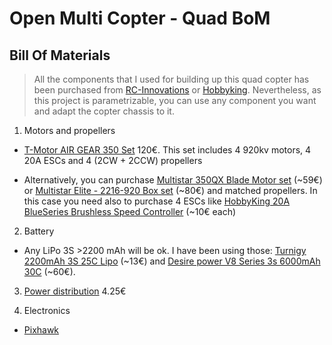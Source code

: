 # Open Multi Copter - Quad BoM #

## Bill Of Materials ##

> All the components that I used for building up this quad copter has been purchased from [RC-Innovations](rci-innovations.com "RC-Innovations") or [Hobbyking](http://www.hobbyking.com "Hobbyking"). Nevertheless, as this project is parametrizable, you can use any component you want and adapt the copter chassis to it.

1. Motors and propellers

 - [T-Motor AIR GEAR 350 Set](https://rc-innovations.es/Motores-multirrotores-aeromodelismo-brushless/TMotor-motores-para-multicopteros-drones-RC-Innovations-distribuidor-oficial/T-motor-pack-motores-drones/motores-T-motor-air-gear-350-pack-esc-20A-helices-phantom-F450 "T-Motor AIR GEAR 350 Set") 120€. This set includes 4 920kv motors, 4 20A ESCs and 4 (2CW + 2CCW) propellers
 
 - Alternatively, you can purchase [Multistar 350QX Blade Motor set](http://www.hobbyking.com/hobbyking/store/__54277__Multistar_350QX_Blade_Motor_set_4pcs_Box_2209_1200KV.html "Multistar 350QX Blade Motor set") (~59€) or [Multistar Elite - 2216-920 Box set](http://www.hobbyking.com/hobbyking/store/uh_viewItem.asp?idProduct=74770 "Multistar Elite - 2216-920 Box set") (~80€) and matched propellers. In this case you need also to purchase 4 ESCs like [HobbyKing 20A BlueSeries Brushless Speed Controller](https://www.hobbyking.com/hobbyking/store/uh_viewItem.asp?idProduct=39253 "HobbyKing 20A BlueSeries Brushless Speed Controller") (~10€ each)
 
2. Battery

 - Any LiPo 3S >2200 mAh will be ok. I have been using those: [Turnigy 2200mAh 3S 25C Lipo](https://www.hobbyking.com/hobbyking/store/__35819__Turnigy_2200mAh_3S_25C_Lipo_Pack_EU_Warehouse_.html "Turnigy 2200mAh 3S 25C Lipo") (~13€) and [Desire power V8 Series 3s 6000mAh 30C](https://rc-innovations.es/Baterias-para-drones-aviones-multicopteros-RC/Baterias-LiPo-multicopteros-aeromodelismo/Baterias-lipo-3s-calidad/desire-power-3s-6000-30c "Desire power V8 Series 3s 6000mAh 30C") (~60€).
 
3. [Power distribution](https://rc-innovations.es/Accesorios-aeromodelismo/Conectores-cables/Placa-de-potencia-soldaduras-multicoptero-negra "Power distribution") 4.25€

4. Electronics

 - [Pixhawk](https://rc-innovations.es/Multicopteros-drones-multirrotores-RPAs/multicopteros-Pixhawk/controladora-autopiloto-Pixhawk-avion-multicoptero-uav-RPAs-GPS-osd-telemetria-amperimetro "Pixhawk")